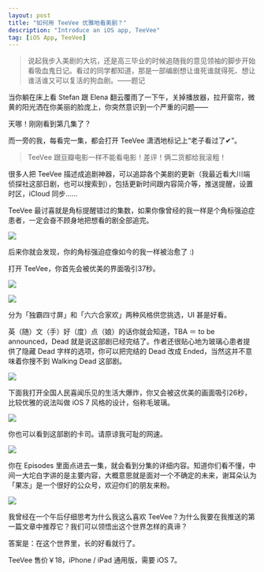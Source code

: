 ```yaml
---
layout: post
title: "如何用 TeeVee 优雅地看美剧？"
description: "Introduce an iOS app, TeeVee"
tag: [iOS App, TeeVee]
---
```


>说起我步入美剧的大坑，还是高三毕业的时候追随我的意见领袖的脚步开始看吸血鬼日记。看过的同学都知道，那是一部编剧想让谁死谁就得死、想让谁活谁又可以复活的狗血剧。——题记

当你躺在床上看 Stefan 跟 Elena 翻云覆雨了一下午，关掉播放器，拉开窗帘，微黄的阳光洒在你美丽的脸庞上，你突然意识到一个严重的问题——

天哪！刚刚看到第几集了？

而一旁的我，每看完一集，都会打开 TeeVee 潇洒地标记上“老子看过了✔”。

>TeeVee 跟豆瓣电影一样不能看电影！差评！俩二货都给我滚粗！

很多人把 TeeVee 描述成追剧神器，可以追踪各个美剧的更新（我最近看大川端侦探社这部日剧，也可以搜索到），包括更新时间跟内容简介等，推送提醒，设置时区，iCloud 同步……

TeeVee 最讨喜就是角标提醒错过的集数，如果你像曾经的我一样是个角标强迫症患者，一定会奋不顾身地把想看的剧全部追完。

![](http://mmbiz.qpic.cn/mmbiz/VgkPiaf2BgBhwG3Vm2924EiaictrbA7H8YxMr1KNiafiaAMqc5jJxdCAhW78HM5Pib3yW5teacT9ic8klS2HUnianAGmkA/640?wxfrom=5&wx_lazy=1)

后来你就会发现，你的角标强迫症像如今的我一样被治愈了 :)

打开 TeeVee，你首先会被优美的界面吸引37秒。

![](http://mmbiz.qpic.cn/mmbiz/VgkPiaf2BgBhwG3Vm2924EiaictrbA7H8YxmYXbGk06AeKsrtPAtQ400TdoLoH6JChicgeI9cD5vK9NhshoUvjaTEw/640?wxfrom=5&wx_lazy=1)

![](http://mmbiz.qpic.cn/mmbiz/VgkPiaf2BgBhwG3Vm2924EiaictrbA7H8Yx0dsec6k03QciaK9hiaqRCia91GA5t6WKV5lDBaMVlsSSxQ2Pr05zK6lVA/640?wxfrom=5&wx_lazy=1)

分为「独霸四寸屏」和「六六合家欢」两种风格供您挑选，UI 甚是好看。

英（随）文（手）好（度）点（娘）的话你就会知道，TBA ＝ to be announced，Dead 就是说这部剧已经完结了。作者还很贴心地为玻璃心患者提供了隐藏 Dead 字样的选项，你可以把完结的 Dead 改成 Ended，当然这并不意味着你搜不到 Walking Dead 这部剧。

![](http://mmbiz.qpic.cn/mmbiz/VgkPiaf2BgBhwG3Vm2924EiaictrbA7H8YxTKAmcEcK3hy5TfnqqBWgk4kDIczgDic7WETutvAgl1y8NiaXK1icrIUpA/640?wxfrom=5&wx_lazy=1)

下面我打开全国人民喜闻乐见的生活大爆炸，你又会被这优美的画面吸引26秒，比较优雅的说法叫做 iOS 7 风格的设计，俗称毛玻璃。

![](http://mmbiz.qpic.cn/mmbiz/VgkPiaf2BgBhwG3Vm2924EiaictrbA7H8YxryAHhUxy7tHjrswh9iak8lqsXtW4D45wM9hTI8qRUXj3Oc9DUsIn5ZQ/640?wxfrom=5&wx_lazy=1)

你也可以看到这部剧的卡司。请原谅我可耻的网速。

![](http://mmbiz.qpic.cn/mmbiz/VgkPiaf2BgBhwG3Vm2924EiaictrbA7H8YxgnjvltraHGwFqN9cTFmZXjsJBeiaa5xYOT8lRWVoV1qcIshHe7Zb94g/640?wxfrom=5&wx_lazy=1)

你在 Episodes 里面点进去一集，就会看到分集的详细内容。知道你们看不懂，中间一大坨白字讲的是主要内容，大概意思就是面对一个不确定的未来，谢耳朵认为「果冻」是一个很好的公众号，欢迎你们的朋友来粉。

![](http://mmbiz.qpic.cn/mmbiz/VgkPiaf2BgBhwG3Vm2924EiaictrbA7H8Yxybic6BlF8wdjtltlqpLTrPLlx8CeAH8JLb9LuGIZeBhEJ09Z8rVVf0g/640?wxfrom=5&wx_lazy=1)

我曾经在一个午后仔细思考为什么我这么喜欢 TeeVee？为什么我要在我推送的第一篇文章中推荐它？我们可以领悟出这个世界怎样的真谛？

答案是：在这个世界里，长的好看就行了。

TeeVee 售价￥18，iPhone / iPad 通用版，需要 iOS 7。